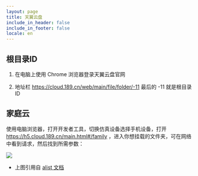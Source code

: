 ```yaml
---
layout: page
title: 天翼云盘
include_in_header: false
include_in_footer: false
locale: en
---
```


## 根目录ID

1. 在电脑上使用 Chrome 浏览器登录天翼云盘官网

2. 地址栏 https://cloud.189.cn/web/main/file/folder/-11 最后的 -11 就是根目录ID

## 家庭云

使用电脑浏览器，打开开发者工具，切换仿真设备选择手机设备，打开 https://h5.cloud.189.cn/main.html#/family ，进入你想挂载的文件夹，可在网络中看到请求，然后找到所需参数：

<img src="https://alist-doc.nn.ci/assets/images/family-d1c376d22a5b9df2890de8a0b1a3237a.png" />

* 上图引用自 [alist 文档](https://alist-doc.nn.ci/docs/driver/189)